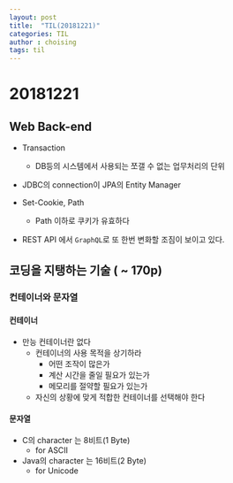 ```yaml
---
layout: post
title:  "TIL(20181221)"
categories: TIL
author : choising
tags: til
---
```


# 20181221

## Web Back-end

- Transaction
    - DB등의 시스템에서 사용되는 쪼갤 수 없는 업무처리의 단위

- JDBC의 connection이 JPA의 Entity Manager

- Set-Cookie, Path
    - Path 이하로 쿠키가 유효하다

- REST API 에서 `GraphQL`로 또 한번 변화할 조짐이 보이고 있다.

## 코딩을 지탱하는 기술 ( ~ 170p)

### 컨테이너와 문자열

#### 컨테이너

- 만능 컨테이너란 없다
    - 컨테이너의 사용 목적을 상기하라
        - 어떤 조작이 많은가
        - 계산 시간을 줄일 필요가 있는가
        - 메모리를 절약할 필요가 있는가
    - 자신의 상황에 맞게 적합한 컨테이너를 선택해야 한다

#### 문자열

- C의 character 는 8비트(1 Byte)
    - for ASCII
- Java의 character 는 16비트(2 Byte)
    - for Unicode


        
